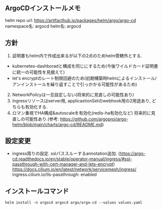 ## ArgoCDインストールメモ
helm repo url: https://artifacthub.io/packages/helm/argo/argo-cd
namespace名: argocd
helm名: argocd

## 方針
1. 証明書もhelm内で作成出来るが以下の2点のためhelm管轄外とする.
- kubernetes-dashboradと構成を同じにするため(今後ワイルドカード証明書に統一の可能性を見据えて)
- let's encryptのレート制限回避のため(初期構築時helmによるインストール/アンインストールを繰り返すことで引っかかる可能性があるため)
2. NetworkPoilcyは一旦設定しない(将来的に見直しの可能性あり)
3. Ingressリソースはserver用, applicastionSetのwebhook用の2用途あり, どちらも有効化する.
4. ロマン重視でHA構成&autoscaleを有効化(redis-ha有効化など) 将来的に見直しの可能性あり.(参考: https://github.com/argoproj/argo-helm/blob/main/charts/argo-cd/README.md)

## 設定変更
- ingress周りの設定. sslパススルーするannotation追加.
(https://argo-cd.readthedocs.io/en/stable/operator-manual/ingress/#ssl-passthrough-with-cert-manager-and-lets-encrypt)
https://docs.cilium.io/en/latest/network/servicemesh/ingress/
ingress.cilium.io/tls-passthrough: enabled

## インストールコマンド
```
helm install -n argocd argocd argo/argo-cd --values values.yaml
```
